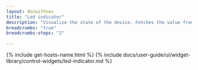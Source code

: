 ```yaml
---
layout: docwithnav
title: "Led indicator"
description: "Visualize the state of the device. Fetches the value from the device from the attribute or using RPC."
breadcrumbs: "true"
breadcrumbs-steps: "2"

---
```

{% include get-hosts-name.html %}
{% include docs/user-guide/ui/widget-library/control-widgets/led-indicator.md %}
